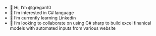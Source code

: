 - 👋 Hi, I’m @gregan10
- 👀 I’m interested in C# language
- 🌱 I’m currently learning Linkedin
- 💞️ I’m looking to collaborate on using C# sharp to build excel finanical models with automated inputs from various website

<!---
gregan10/gregan10 is a ✨ special ✨ repository because its `README.md` (this file) appears on your GitHub profile.
You can click the Preview link to take a look at your changes.
--->

